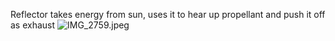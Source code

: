 Reflector takes energy from sun, uses it to hear up propellant and push it off as exhaust
![IMG\_2759.jpeg](img_2759.jpeg)
